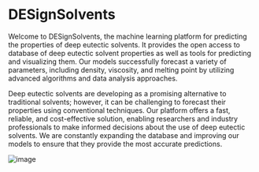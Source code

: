 # DESignSolvents
Welcome to DESignSolvents, the machine learning platform for predicting the properties of deep eutectic solvents. It provides the open access to database of deep eutectic solvent properties as well as tools for predicting and visualizing them. Our models successfully forecast a variety of parameters, including density, viscosity, and melting point by utilizing advanced algorithms and data analysis approaches.


Deep eutectic solvents are developing as a promising alternative to traditional solvents; however, it can be challenging to forecast their properties using conventional techniques. Our platform offers a fast, reliable, and cost-effective solution, enabling researchers and industry professionals to make informed decisions about the use of deep eutectic solvents. We are constantly expanding the database and improving our models to ensure that they provide the most accurate predictions.

![image](https://github.com/Odegova-Valerie/DESignSolvents/assets/101416592/262c4415-cdbe-4e0e-bf3f-d84d66aadb10)



